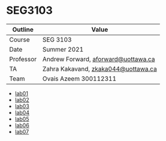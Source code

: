 # SEG3103
| Outline | Value |
| --- | --- |
| Course | SEG 3103 |
| Date | Summer 2021 |
| Professor | Andrew Forward, aforward@uottawa.ca |
| TA | Zahra Kakavand, zkaka044@uottawa.ca |
| Team | Ovais Azeem 300112311 |
* [lab01](lab01)
* [lab02](lab02)
* [lab03](lab03)
* [lab04](lab04)
* [lab05](lab05)
* [lab06](lab06)
* [lab07](lab07)
